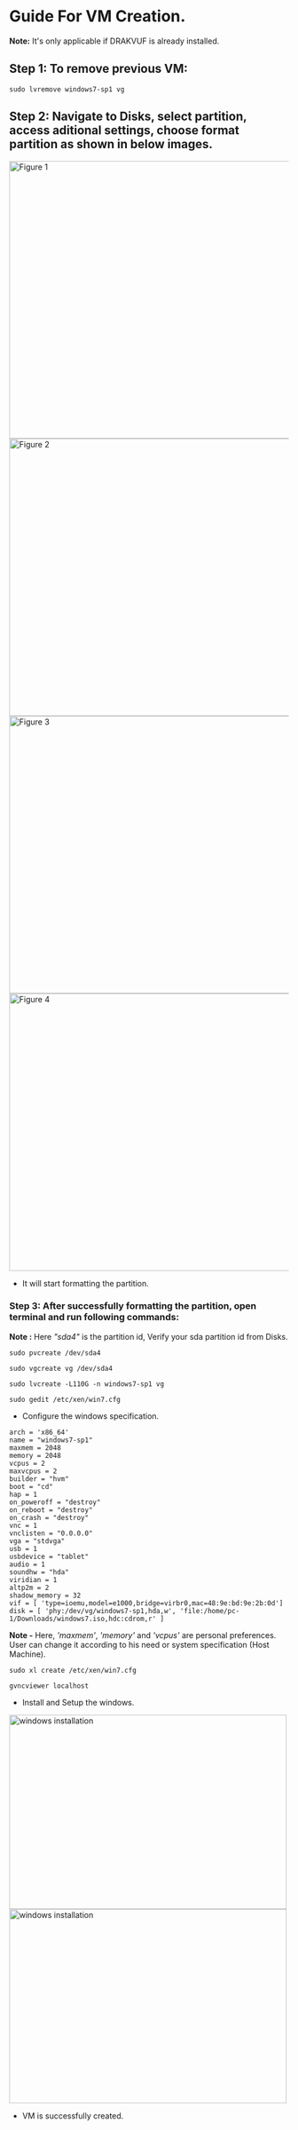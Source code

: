 # Guide For VM Creation.


**Note:** It's only applicable if DRAKVUF is already installed.


## Step 1: To remove previous VM:
```
sudo lvremove windows7-sp1 vg
```

## Step 2: Navigate to Disks, select partition, access aditional settings, choose format partition as shown in below images.

<img title="Image 1" alt="Figure 1" src="/Installation_instructions/images/disks.png" width="650" height="500">

<img title="Image 2" alt="Figure 2" src="/Installation_instructions/images/disks2.png" width="650" height="500">

<img title="Image 3" alt="Figure 3" src="/Installation_instructions/images/disks3.png" width="650" height="500">




<img title="Image 4" alt="Figure 4" src="/Installation_instructions/images/disks4.png" width="650" height="500">

- It will start formatting the partition.

### Step 3: After successfully formatting the partition, open terminal and run following commands:

**Note :** Here *"sda4"* is the partition id, Verify your sda partition id from Disks.

```
sudo pvcreate /dev/sda4
```

```
sudo vgcreate vg /dev/sda4
```

```
sudo lvcreate -L110G -n windows7-sp1 vg
```

```
sudo gedit /etc/xen/win7.cfg
```

- Configure the windows specification.

```
arch = 'x86_64'
name = "windows7-sp1"
maxmem = 2048
memory = 2048
vcpus = 2
maxvcpus = 2
builder = "hvm"
boot = "cd"
hap = 1
on_poweroff = "destroy"
on_reboot = "destroy"
on_crash = "destroy"
vnc = 1
vnclisten = "0.0.0.0"
vga = "stdvga"
usb = 1
usbdevice = "tablet"
audio = 1
soundhw = "hda"
viridian = 1
altp2m = 2
shadow_memory = 32
vif = [ 'type=ioemu,model=e1000,bridge=virbr0,mac=48:9e:bd:9e:2b:0d']
disk = [ 'phy:/dev/vg/windows7-sp1,hda,w', 'file:/home/pc-1/Downloads/windows7.iso,hdc:cdrom,r' ]
```
**Note -** Here, *'maxmem'*, *'memory'* and *'vcpus'* are personal preferences. User can change it according to his need or system specification (Host Machine).


```
sudo xl create /etc/xen/win7.cfg
```

```
gvncviewer localhost
```

 - Install and Setup the windows.

<img title="Image 5" alt="windows installation" src="/Installation_instructions/images/windows.png" width="500" height="350"> <img title="Image 6" alt="windows installation" src="/Installation_instructions/images/windows_desktop.PNG" width="500" height="350"> 


- VM is successfully created.






